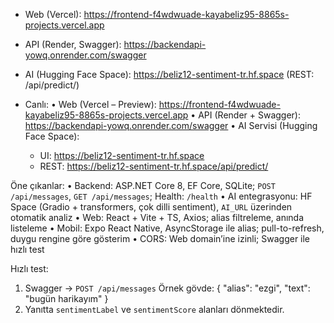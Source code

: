 
- Web (Vercel): https://frontend-f4wdwuade-kayabeliz95-8865s-projects.vercel.app
- API (Render, Swagger): https://backendapi-yowq.onrender.com/swagger
- AI (Hugging Face Space): https://beliz12-sentiment-tr.hf.space  (REST: /api/predict/)

- Canlı:
• Web (Vercel – Preview): https://frontend-f4wdwuade-kayabeliz95-8865s-projects.vercel.app
• API (Render + Swagger): https://backendapi-yowq.onrender.com/swagger
• AI Servisi (Hugging Face Space):
  - UI:  https://beliz12-sentiment-tr.hf.space
  - REST: https://beliz12-sentiment-tr.hf.space/api/predict/

Öne çıkanlar:
• Backend: ASP.NET Core 8, EF Core, SQLite; `POST /api/messages`, `GET /api/messages`; Health: `/health`
• AI entegrasyonu: HF Space (Gradio + transformers, çok dilli sentiment), `AI_URL` üzerinden otomatik analiz
• Web: React + Vite + TS, Axios; alias filtreleme, anında listeleme
• Mobil: Expo React Native, AsyncStorage ile alias; pull-to-refresh, duygu rengine göre gösterim
• CORS: Web domain’ine izinli; Swagger ile hızlı test

Hızlı test:
1) Swagger → `POST /api/messages`
   Örnek gövde:
   { "alias": "ezgi", "text": "bugün harikayım" }
2) Yanıtta `sentimentLabel` ve `sentimentScore` alanları dönmektedir.
